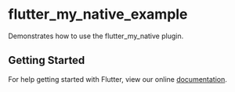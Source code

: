 # flutter_my_native_example

Demonstrates how to use the flutter_my_native plugin.

## Getting Started

For help getting started with Flutter, view our online
[documentation](https://flutter.io/).
